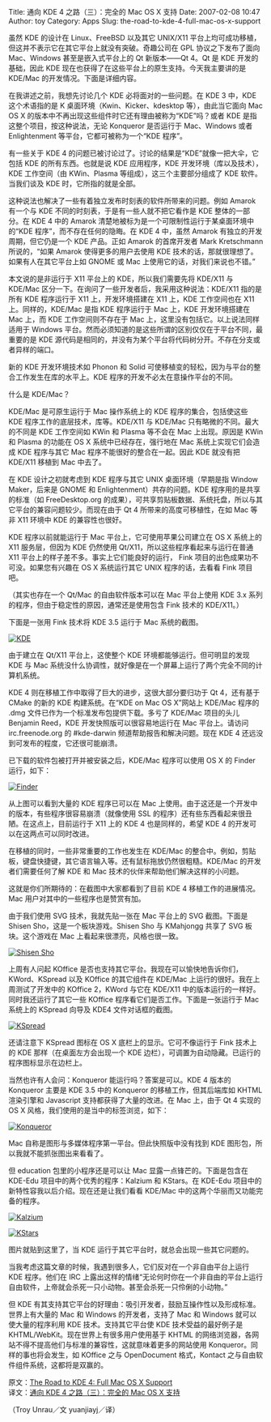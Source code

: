 Title: 通向 KDE 4 之路（三）：完全的 Mac OS X 支持
Date: 2007-02-08 10:47
Author: toy
Category: Apps
Slug: the-road-to-kde-4-full-mac-os-x-support

虽然 KDE 的设计在 Linux、FreeBSD 以及其它 UNIX/X11
平台上均可成功移植，但这并不表示它在其它平台上就没有突破。奇趣公司在 GPL
协议之下发布了面向 Mac、Windows 甚至是嵌入式平台上的 Qt 新版本——Qt 4。Qt
是 KDE 开发的基础，因此 KDE
现在也获得了在这些平台上的原生支持。今天我主要讲的是 KDE/Mac
的开发情况。下面是详细内容。

在我讲述之前，我想先讨论几个 KDE 必将面对的一些问题。在 KDE 3 中，KDE
这个术语指的是 K 桌面环境（Kwin、Kicker、kdesktop 等），由此当它面向 Mac
OS X 的版本中不再出现这些组件时它还有理由被称为“KDE”吗？或者 KDE
是指这整个项目，按这种说法，无论 Konqueror 是否运行于 Mac、Windows 或者
Enlightenment 等平台，它都可被称为一个“KDE 程序”。

有一些关于 KDE 4
的问题已被讨论过了。讨论的结果是“KDE”就像一把大伞，它包括 KDE
的所有东西。也就是说 KDE 应用程序，KDE 开发环境（库以及技术），KDE
工作空间（由 KWin、Plasma 等组成），这三个主要部分组成了 KDE
软件。当我们谈及 KDE 时，它所指的就是全部。

这种说法也解决了一些有着独立发布时刻表的软件所带来的问题。例如 Amarok
有一个与 KDE 不同的时刻表，于是有一些人就不把它看作是 KDE
整体的一部分。在 KDE 4 中的 Amarok
清楚地被标为是一个可限制性运行于某桌面环境中的“KDE
程序”，而不存在任何的隐晦。在 KDE 4 中，虽然 Amarok
有独立的开发周期，但它仍是一个 KDE 产品。正如 Amarok 的首席开发者 Mark
Kretschmann 所说的，“如果 Amarok 使得更多的用户去使用 KDE
技术的话，那就很理想了。如果有人在其它平台上如 GNOME 或 Mac
上使用它的话，对我们来说也不错。”

本文说的是非运行于 X11 平台上的 KDE，所以我们需要先将 KDE/X11 与 KDE/Mac
区分一下。在询问了一些开发者后，我采用这种说法：KDE/X11 指的是所有 KDE
程序运行于 X11 上，开发环境搭建在 X11 上，KDE 工作空间也在 X11
上。同样的，KDE/Mac 是指 KDE 程序运行于 Mac 上，KDE 开发环境搭建在 Mac
上，而 KDE 工作空间则不存在于 Mac 上，这里没有包括它。以上说法同样适用于
Windows 平台。然而必须知道的是这些所谓的区别仅仅在于平台不同，最重要的是
KDE
源代码是相同的，并没有为某个平台将代码树分开。不存在分支或者异样的端口。

新的 KDE 开发环境技术如 Phonon 和 Solid
可使移植变的轻松，因为与平台的整合工作发生在库的水平上。KDE
程序的开发不必太在意操作平台的不同。

什么是 KDE/Mac？

KDE/Mac 是可原生运行于 Mac 操作系统上的 KDE 程序的集合，包括使这些 KDE
程序工作的底层技术，库等。KDE/X11 与 KDE/Mac
只有略微的不同。最大的不同是 KDE 工作空间如 KWin 和 Plasma 等不会在 Mac
上出现。原因是 KWin 和 Plasma 的功能在 OS X 系统中已经存在，强行地在 Mac
系统上实现它们会造成 KDE 程序与其它 Mac 程序不能很好的整合在一起。因此
KDE 就没有把 KDE/X11 移植到 Mac 中去了。

在 KDE 设计之初就考虑到 KDE 程序与其它 UNIX 桌面环境（早期是指 Window
Maker，后来是 GNOME 和 Enlightenment）共存的问题。KDE
程序用的是共享的标准（如 FreeDesktop.org
的成果），可共享剪贴板数据、系统托盘，所以与其它平台的兼容问题较少。而现在由于
Qt 4 所带来的高度可移植性，在如 Mac 等非 X11 环境中 KDE 的兼容性也很好。

KDE 程序以前就能运行于 Mac 平台上，它可使用苹果公司建立在 OS X 系统上的
X11 服务层，但因为 KDE 仍然使用 Qt/X11，所以这些程序看起来与运行在普通
X11 平台上的样子差不多。事实上它们能良好的运行， Fink
项目的出色成果功不可没。如果您有兴趣在 OS X 系统运行其它 UNIX
程序的话，去看看 Fink 项目吧。

（其实也存在一个 Qt/Mac 的自由软件版本可以在 Mac 平台上使用 KDE 3.x
系列的程序，但由于稳定性的原因，通常还是使用包含 Fink 技术的 KDE/X11。）

下面是一张用 Fink 技术将 KDE 3.5 运行于 Mac 系统的截图。

[![KDE](http://i.linuxtoy.org/i/2007/02/vol3_3x_small_s.png)](http://i.linuxtoy.org/i/2007/02/vol3_3x_small.png)

由于建立在 Qt/X11 平台上，这使整个 KDE 环境都能够运行。但可明显的发现
KDE 与 Mac
系统没什么协调性，就好像是在一个屏幕上运行了两个完全不同的计算机系统。

KDE 4 则在移植工作中取得了巨大的进步，这很大部分要归功于 Qt 4，还有基于
CMake 的新的 KDE 构建系统。在“KDE on Mac OS X”网站上 KDE/Mac 程序的 .dmg
文件已作为一个标准发布包提供下载。多亏了 KDE/Mac 项目的头儿 Benjamin
Reed，KDE 开发快照版可以很容易地运行在 Mac 平台上。请访问
irc.freenode.org 的 #kde-darwin 频道帮助报告和解决问题。现在 KDE 4
还远没到可发布的程度，它还很可能崩溃。

已下载的软件包被打开并被安装之后，KDE/Mac 程序可以使用 OS X 的 Finder
运行，如下：

[![Finder](http://i.linuxtoy.org/i/2007/02/vol3_mac_finder_s.png)](http://i.linuxtoy.org/i/2007/02/vol3_mac_finder.png)

从上图可以看到大量的 KDE 程序已可以在 Mac
上使用。由于这还是一个开发中的版本，有些程序很容易崩溃（就像使用 SSL
的程序）还有些东西看起来很丑陋。在这点上，目前运行于 X11 上的 KDE 4
也是同样的，希望 KDE 4 的开发可以在这两点可以同时改进。

在移植的同时，一些非常重要的工作也发生在 KDE/Mac
的整合中。例如，剪贴板，键盘快捷键，其它语言输入等。还有鼠标拖放仍然很粗糙。KDE/Mac
的开发者们需要任何了解 KDE 和 Mac 技术的伙伴来帮助他们解决这样的小问题。

这就是你们所期待的：在截图中大家都看到了目前 KDE 4
移植工作的进展情况。Mac 用户对其中的一些程序也是赞赏有加。

由于我们使用 SVG 技术，我就先贴一张在 Mac 平台上的 SVG 截图。下面是
Shisen Sho，这是一个板块游戏。Shisen Sho 与 KMahjongg 共享了 SVG
板块。这个游戏在 Mac 上看起来很漂亮，风格也很一致。

[![Shisen
Sho](http://i.linuxtoy.org/i/2007/02/vol3_mac_kshishen_s.png)](http://i.linuxtoy.org/i/2007/02/vol3_mac_kshishen.png)

上周有人问起 KOffice
是否也支持其它平台。我现在可以愉快地告诉你们，KWord、KSpread 以及
KOffice 的其它组件在 KDE/Mac 上运行的很好。我在上周测试了开发中的
KOffice 2，KWord 与它在 KDE/X11
中的版本运行的一样好。同时我还运行了其它一些 KOffice
程序看它们是否工作。下面是一张运行于 Mac 系统上的 KSpread 向导及 KDE4
文件对话框的截图。

[![KSpread](http://i.linuxtoy.org/i/2007/02/vol3_mac_kspread_s.png)](http://i.linuxtoy.org/i/2007/02/vol3_mac_kspread.png)

还请注意下 KSpread 图标在 OS X 底栏上的显示。它可不像运行于 Fink
技术上的 KDE 那样（在桌面左方会出现一个 KDE
边栏），可调置为自动隐藏。已运行的程序图标显示在边栏上。

当然也许有人会问：Konqueror 能运行吗？答案是可以。KDE 4 版本的 Konqueror
主要是 KDE 3.5 中的 Konqueror 的移植工作，但其后端库如 KHTML 渲染引擎和
Javascript 支持都获得了大量的改进。在 Mac 上，由于 Qt 4 实现的 OS X
风格，我们使用的是当中的标签浏览，如下：

[![Konqueror](http://i.linuxtoy.org/i/2007/02/vol3_mac_konq_s.png)](http://i.linuxtoy.org/i/2007/02/vol3_mac_konq.png)

Mac 自称是图形与多媒体程序第一平台。但此快照版中没有找到 KDE
图形包，所以我就不能抓张图出来看看了。

但 education 包里的小程序还是可以让 Mac 显露一点锋芒的。下面是包含在
KDE-Edu 项目中的两个优秀的程序：Kalzium 和 KStars。在 KDE-Edu
项目中的新特性容我以后介绍。现在还是让我们看看 KDE/Mac
中的这两个华丽而又功能完备的程序。

[![Kalzium](http://i.linuxtoy.org/i/2007/02/vol3_mac_kalzium_s.png)](http://i.linuxtoy.org/i/2007/02/vol3_mac_kalzium.png)

[![KStars](http://i.linuxtoy.org/i/2007/02/vol3_mac_kstars_s.png)](http://i.linuxtoy.org/i/2007/02/vol3_mac_kstars.png)

图片就贴到这里了，当 KDE 运行于其它平台时，就总会出现一些其它问题的。

当我考虑这篇文章的时候，我遇到很多人，它们反对在一个非自由平台上运行 KDE
程序。他们在 IRC
上露出这样的情绪“无论何时你在一个非自由的平台上运行自由软件，上帝就会杀死一只小动物。甚至会杀死一只伶俐的小动物。”

但 KDE
有其支持其它平台的好理由：吸引开发者，鼓励互操作性以及形成标准。世界上有大量的
Mac 和 Windows 的开发者，支持了 Mac 和 Windows 就可以使大量的程序利用
KDE 技术。支持其它平台使 KDE 技术受益的最好例子是
KHTML/WebKit。现在世界上有很多用户使用基于 KHTML
的网络浏览器，各网站不得不提高他们与标准的兼容性，这就意味着更多的网站使用
Konqueror。同样的事也将会发生，如 KOffice 之与 OpenDocument
格式，Kontact 之与自由软件组件系统，这都将是双赢的。

原文：[The Road to KDE 4: Full Mac OS X
Support](http://dot.kde.org/1168899755/)  
译文：[通向 KDE 4 之路（三）：完全的 Mac OS X
支持](http://www.myswear.net/forum/viewthread.php?tid=7767)

（Troy Unrau／文 yuanjiayj／译）
